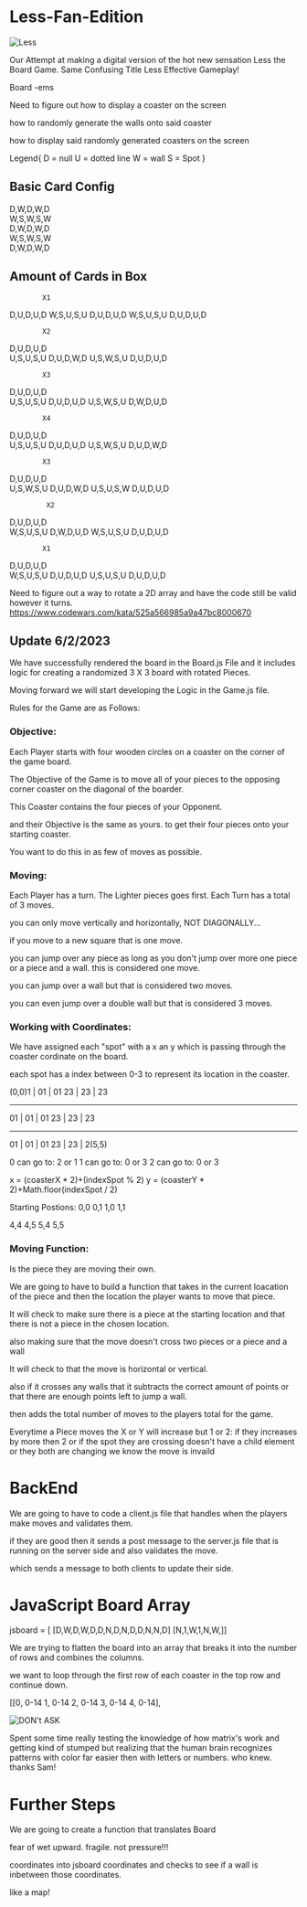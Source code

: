 # Less-Fan-Edition

![Less](./READMEIMGS/Screenshot%202023-06-02%20151144.png)

Our Attempt at making a digital version of the hot new sensation Less the Board Game. Same Confusing Title Less Effective Gameplay!

Board -ems

Need to figure out how to display a coaster on the screen

how to randomly generate the walls onto said coaster

how to display said randomly generated coasters on the screen 

Legend{
    D = null
    U = dotted line
    W = wall
    S = Spot
}

Basic Card Config
-----------------
D,W,D,W,D   
W,S,W,S,W   
D,W,D,W,D   
W,S,W,S,W   
D,W,D,W,D   

Amount of Cards in Box
-----------------------
            X1
D,U,D,U,D
W,S,U,S,U
D,U,D,U,D
W,S,U,S,U
D,U,D,U,D 

            X2
D,U,D,U,D   
U,S,U,S,U
D,U,D,W,D
U,S,W,S,U
D,U,D,U,D

            X3
D,U,D,U,D   
U,S,U,S,U
D,U,D,U,D
U,S,W,S,U
D,W,D,U,D 

            X4
D,U,D,U,D   
U,S,U,S,U
D,U,D,U,D
U,S,W,S,U
D,U,D,W,D 

            X3
D,U,D,U,D   
U,S,W,S,U
D,U,D,W,D
U,S,U,S,W
D,U,D,U,D 

             X2
D,U,D,U,D  
W,S,U,S,U
D,W,D,U,D
W,S,U,S,U
D,U,D,U,D 

            X1
D,U,D,U,D   
W,S,U,S,U
D,U,D,U,D
U,S,U,S,U
D,U,D,U,D 


Need to figure out a way to rotate a 2D array and have the code still be valid however it turns. https://www.codewars.com/kata/525a566985a9a47bc8000670

## Update 6/2/2023

We have successfully rendered the board in the Board.js File and it includes logic for creating a randomized 3 X 3 board with rotated Pieces.

Moving forward we will start developing the Logic in the Game.js file.

Rules for the Game are as Follows:

### Objective: 

Each Player starts with four wooden circles on a coaster on the corner of the game board. 

The Objective of the Game is to move all of your pieces to the opposing corner coaster on the diagonal of the boarder. 

This Coaster contains the four pieces of your Opponent.

and their Objective is the same as yours. to get their four pieces onto your starting coaster.

You want to do this in as few of moves as possible. 

### Moving:

Each Player has a turn. The Lighter pieces goes first. Each Turn has a total of 3 moves. 

you can only move vertically and horizontally, NOT DIAGONALLY... 

if you move to a new square that is one move. 

you can jump over any piece as long as you don't jump over more one piece or a piece and a wall. this is considered one move. 

you can jump over a wall but that is considered two moves.

you can even jump over a double wall but that is considered 3 moves. 

### Working with Coordinates:

We have assigned each "spot" with a x an y which is passing through the coaster cordinate on the board. 

each spot has a index between 0-3 to represent its location in the coaster.

(0,0)1 | 01 | 01
23 | 23 | 23
___ ____ ____
01 | 01 | 01
23 | 23 | 23
___ ____ ____
01 | 01 | 01
23 | 23 | 2(5,5)

0 can go to: 2 or 1
1 can go to: 0 or 3
2 can go to: 0 or 3


 
x = (coasterX * 2)+(indexSpot % 2) 
y = (coasterY * 2)+Math.floor(indexSpot / 2)


Starting Postions:
0,0 0,1
1,0 1,1

4,4 4,5
5,4 5,5

### Moving Function:

Is the piece they are moving their own. 

We are going to have to build a function that takes in the current loacation of the piece and then the location the player wants to move that piece.

It will check to make sure there is a piece at the starting location and that there is not a piece in the chosen location.

also making sure that the move doesn't cross two pieces or a piece and a wall

It will check to that the move is horizontal or vertical. 

also if it crosses any walls that it subtracts the correct amount of points or that there are enough points left to jump a wall. 

then adds the total number of moves to the players total for the game. 

Everytime a Piece moves the X or Y will increase but 1 or 2:
    if they increases by more then 2 or if the spot they are crossing doesn't have a child element or they both are changing we know the move is invaild 


# BackEnd

We are going to have to code a client.js file that handles when the players make moves and validates them. 

if they are good then it sends a post message to the server.js file that is running on the server side and also validates the move.

which sends a message to both clients to update their side. 

# JavaScript Board Array

jsboard = [
    [D,W,D,W,D,D,N,D,N,D,D,N,N,D]
    [N,1,W,1,N,W,]]


We are trying to flatten the board into an array that breaks it into the number of rows and combines the columns. 

we want to loop through the first row of each coaster in the top row and continue down. 

[[0, 0-14
1, 0-14
2, 0-14
3, 0-14
4, 0-14],

![DON't ASK](./READMEIMGS/WEIRD%20FLIPPIN%20I's%20and%20J's.png)

Spent some time really testing the knowledge of how matrix's work and getting kind of stumped but realizing that the human brain recognizes patterns with color far easier then with letters or numbers. who knew. thanks Sam! 

# Further Steps

We are going to create a function that translates Board

fear of wet
upward.
fragile.
not pressure!!!

coordinates into jsboard coordinates and checks to see if a wall is inbetween those coordinates.

like a map!




